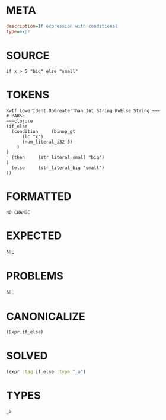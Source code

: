 # META
~~~ini
description=If expression with conditional
type=expr
~~~
# SOURCE
~~~roc
if x > 5 "big" else "small"
~~~
# TOKENS
~~~text
KwIf LowerIdent OpGreaterThan Int String KwElse String ~~~
# PARSE
~~~clojure
(if_else
  (condition     (binop_gt
      (lc "x")
      (num_literal_i32 5)
    )
)
  (then     (str_literal_small "big")
)
  (else     (str_literal_big "small")
))
~~~
# FORMATTED
~~~roc
NO CHANGE
~~~
# EXPECTED
NIL
# PROBLEMS
NIL
# CANONICALIZE
~~~clojure
(Expr.if_else)
~~~
# SOLVED
~~~clojure
(expr :tag if_else :type "_a")
~~~
# TYPES
~~~roc
_a
~~~
